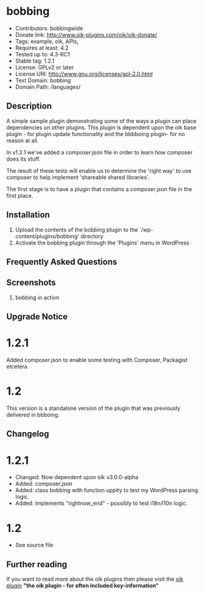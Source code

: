 # bobbing 
* Contributors: bobbingwide
* Donate link: http://www.oik-plugins.com/oik/oik-donate/
* Tags: example, oik, APIs,
* Requires at least: 4.2
* Tested up to: 4.3-RC1
* Stable tag: 1.2.1
* License: GPLv2 or later
* License URI: http://www.gnu.org/licenses/gpl-2.0.html
* Text Domain: bobbing
* Domain Path: /languages/

## Description 
A simple sample plugin demonstrating some of the ways a plugin can place dependencies on other plugins.
This plugin is dependent upon the oik base plugin - for plugin update functionality
and the bbbboing plugin- for no reason at all.

In v1.2.1 we've added a composer.json file
in order to learn how composer does its stuff.

The result of these tests will enable us to determine the 'right way'
to use composer to help implement 'shareable shared libraries'.

The first stage is to have a plugin that contains a composer.json file in the first place.




## Installation 
1. Upload the contents of the bobbing plugin to the `/wp-content/plugins/bobbing' directory
1. Activate the bobbing plugin through the 'Plugins' menu in WordPress

## Frequently Asked Questions 

## Screenshots 
1. bobbing in action

## Upgrade Notice 
# 1.2.1 
Added composer.json to enable some testing with Composer, Packagist etcetera


# 1.2 
This version is a standalone version of the plugin that was previously delivered in bbboing.

## Changelog 
# 1.2.1 
* Changed: Now dependent upon oik v3.0.0-alpha
* Added: composer.json
* Added: class bobbing with function uppity to test my WordPress parsing logic.
* Added: Implements "rightnow_end" - possibly to test i18n/l10n logic.

# 1.2 
* See source file



## Further reading 
If you want to read more about the oik plugins then please visit the
[oik plugin](http://www.oik-plugins.com/oik)
**"the oik plugin - for often included key-information"**

